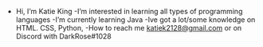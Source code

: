 - Hi, I’m Katie King
-I’m interested in learning all types of programming languages
-I’m currently learning Java
-Ive got a lot/some knowledge on HTML. CSS, Python,
-How to reach me katiek2128@gmail.com or on Discord with DarkRose#1028

<!---
DarkRose2021/DarkRose2021 is a ✨ special ✨ repository because its `README.md` (this file) appears on your GitHub profile.
You can click the Preview link to take a look at your changes.
--->

